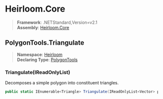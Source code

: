 # Heirloom.Core

> **Framework**: .NETStandard,Version=v2.1  
> **Assembly**: [Heirloom.Core][0]  

## PolygonTools.Triangulate

> **Namespace**: [Heirloom][0]  
> **Declaring Type**: [PolygonTools][1]  

### Triangulate(IReadOnlyList<Vector>)

Decomposes a simple polygon into constituent triangles.

```cs
public static IEnumerable<Triangle> Triangulate(IReadOnlyList<Vector> poylgon)
```

[0]: ../../../Heirloom.Core.md
[1]: ../PolygonTools.md
